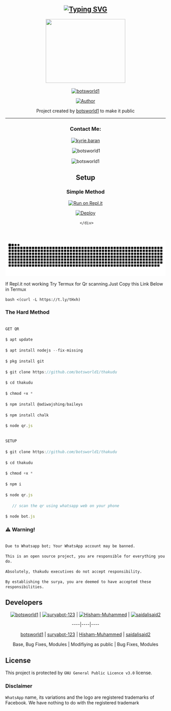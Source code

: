 <div align="center">

## [![Typing SVG](https://readme-typing-svg.herokuapp.com?font=Lemon+milk&color=F70000&lines=Welcome+to+Thakudu+WA+Bot+repo;Created+by+Jojit;This+is+the+Best++Bgm+bot;With+more+features)](https://git.io/typing-svg)

 </a>

</p>

<div align="center">

  <p align="center">

<img src="https://wallpaperaccess.com/full/1371433.jpg" width="250" height="200"/>

</p>

 <p align="center">

<a href="#"><img title="botsworld1" src="https://img.shields.io/badge/T H A K U D U-red?colorA=%23ff0000&colorB=%23017e40&style=for-the-badge"></a>

</p>

  <p align="center">

<a href="https://github.com/botsworld1"><img title="Author" src="https://img.shields.io/badge/Author-botsworld1/thakudu?color=blue&style=for-the-badge&logo=whatsapp"></a>

</p>

</div>

<p align="center">

Project created by <a href="https://github.com/botsworld1">botsworld1</a> to make it public

   

</p>

----

<h3 align="center">Contact Me:</h3>

<p align="center">

<a href="https://wa.link/v2d5vu" target="blank"><img align="center" src="https://cdn.jsdelivr.net/npm/simple-icons@3.0.1/icons/instagram.svg" alt="kyrie.baran" height="30" width="40" /></a>

</p>


</p>

  

<p align="center">

<p>&nbsp;<img align="center" src="https://github-readme-stats.vercel.app/api?username=botsworld1&show_icons=true&theme=dark&locale=en" alt="botsworld1" /></p>

<p><img align="center" src="https://github-readme-streak-stats.herokuapp.com/?user=botsworld1&theme=dark" alt="botsworld1" /></p>

</p>

##


</p>

## 


</p>

    

## Setup

<div align="center">

  ### Simple Method

  

[![Run on Repl.it](https://repl.it/badge/github/quiec/whatsAlfa)](https://replit.com/@phaticusthiccy/WhatsAsena-QR)

[![Deploy](https://www.herokucdn.com/deploy/button.svg)](https://heroku.com/deploy?template=https://github.com/botsworld1/thakudu.git)

     </div>

<br>

<br >

 

<div align="center">

 <img src="https://github.com/Platane/snk/raw/output/github-contribution-grid-snake.svg">

 

 <div align="left">

  

  If Repl.it not working Try Termux for Qr scanning.Just Copy this Link Below in Termux

```bash <(curl -L https://t.ly/tHxh)```

            

### The Hard Method

```js

GET QR

$ apt update

$ apt install nodejs --fix-missing

$ pkg install git

$ git clone https://github.com/botsworld1/thakudu

$ cd thakudu

$ chmod +x *

$ npm install @adiwajshing/baileys

$ npm install chalk

$ node qr.js

```

      

```js

SETUP

$ git clone https://github.com/botsworld1/thakudu

$ cd thakudu

$ chmod +x *

$ npm i

$ node qr.js

   // scan the qr using whatsapp web on your phone

$ node bot.js

```

### ⚠️ Warning! 

```

Due to Whatsapp bot; Your WhatsApp account may be banned.

This is an open source project, you are responsible for everything you do. 

Absolutely, thakudu executives do not accept responsibility.

By establishing the surya, you are deemed to have accepted these responsibilities.

```

## Developers

  <div align="center">

    

  [![botsworld1](https://github.com/botsworld1.png?size=50)](https://github.com/botsworld1) | [![suryabot-123](https://github.com/suryabot-123.png?size=50)](https://github.com/suryabot-123) |  [![Hisham-Muhammed](https://github.com/Hisham-Muhammed.png?size=200)](https://github.com/Hisham-Muhammed) | [![saidalisaid2](https://github.com/saidalisaid2.png?size=200)](https://github.com/saidalisaid2) 

----|----|----

[botsworld1](https://github.com/botsworld1)  |  [suryabot-123](https://github.com/suryabot-123)  | [Hisham-Muhammed](https://github.com/Hisham-Muhammed) | [saidalisaid2](https://github.com/saidalisaid2)

Base, Bug Fixes, Modules | Modifiying  as   public | Bug Fixes, Modules

  </div>

    

## License

This project is protected by `GNU General Public Licence v3.0` license.

### Disclaimer

`WhatsApp` name, its variations and the logo are registered trademarks of Facebook. We have nothing to do with the registered trademark


